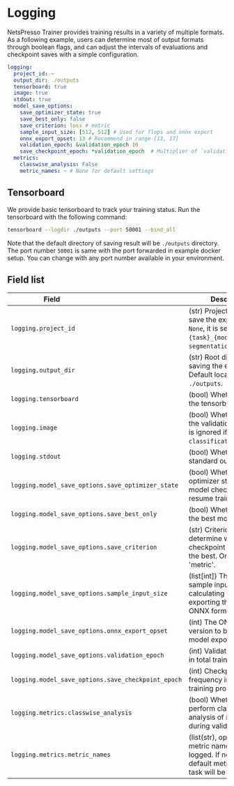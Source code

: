 # Logging

NetsPresso Trainer provides training results in a variety of multiple formats. As a following example, users can determine most of output formats through boolean flags, and can adjust the intervals of evaluations and checkpoint saves with a simple configuration.

```yaml
logging:
  project_id: ~
  output_dir: ./outputs
  tensorboard: true
  image: true
  stdout: true
  model_save_options:
    save_optimizer_state: true
    save_best_only: false
    save_criterion: loss # metric
    sample_input_size: [512, 512] # Used for flops and onnx export
    onnx_export_opset: 13 # Recommend in range [13, 17]
    validation_epoch: &validation_epoch 10
    save_checkpoint_epoch: *validation_epoch  # Multiplier of `validation_epoch`.
  metrics:
    classwise_analysis: False
    metric_names: ~ # None for default settings
```

## Tensorboard

We provide basic tensorboard to track your training status. Run the tensorboard with the following command: 

```bash
tensorboard --logdir ./outputs --port 50001 --bind_all
```

Note that the default directory of saving result will be `./outputs` directory.
The port number `50001` is same with the port forwarded in example docker setup. You can change with any port number available in your environment.

## Field list

| Field <img width=200/> | Description |
|---|---|
| `logging.project_id` | (str) Project name to save the experiment. If `None`, it is set as `{task}_{model}` (e.g. `segmentation_segformer`). |
| `logging.output_dir` | (str) Root directory for saving the experiment. Default location is `./outputs`. |
| `logging.tensorboard` | (bool) Whether to use the tensorboard. |
| `logging.image` | (bool) Whether to save the validation results. It is ignored if the task is `classification`. |
| `logging.stdout` | (bool) Whether to log the standard output. |
| `logging.model_save_options.save_optimizer_state` | (bool) Whether to save optimizer state with model checkpoint to resume training. |
| `logging.model_save_options.save_best_only` | (bool) Whether to only the best model. |
| `logging.model_save_options.save_criterion` | (str) Criterion to determine which checkpoint is considered the best. One of 'loss' or 'metric'. |
| `logging.model_save_options.sample_input_size` | (list[int]) The size of the sample input used for calculating FLOPs and exporting the model to ONNX format. |
| `logging.model_save_options.onnx_export_opset` | (int) The ONNX opset version to be used for model export |
| `logging.model_save_options.validation_epoch` | (int) Validation frequency in total training process. |
| `logging.model_save_options.save_checkpoint_epoch` | (int) Checkpoint saving frequency in total training process. |
| `logging.metrics.classwise_analysis` | (bool) Whether to perform class-wise analysis of metrics during validation. |
| `logging.metrics.metric_names` | (list(str), optional) List of metric names to be logged. If not specified, default metrics for the task will be used. |